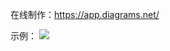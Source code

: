 在线制作：<https://app.diagrams.net/>

示例：
![](https://www.visual-paradigm.com/servlet/editor-content/tutorials/flowchart-tutorial/sites/7/2018/09/flowchart-example-medical-service.png)